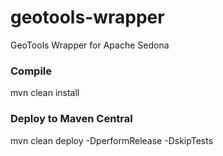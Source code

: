 # geotools-wrapper
GeoTools Wrapper for Apache Sedona

### Compile
mvn clean install

### Deploy to Maven Central
mvn clean deploy -DperformRelease -DskipTests